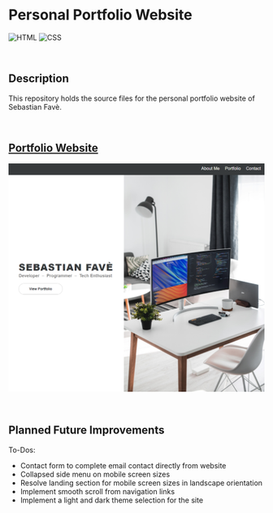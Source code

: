 # **Personal Portfolio Website**
![HTML](https://img.shields.io/badge/Uses-HTML-red.svg)
![CSS](https://img.shields.io/badge/Uses-CSS-blue.svg)
<!-- ![JS](https://img.shields.io/badge/Uses-JS-yellow.svg) -->

&nbsp;
## **Description**
This repository holds the source files for the personal portfolio website of Sebastian Favè. 

&nbsp;
## **[Portfolio Website](https://spfave.github.io/portfolio_website/)**
![Portfolio website screenshot for Sebastian Favè](./img/screenshot_portfolio.png)

&nbsp;
## **Planned Future Improvements**
To-Dos:
- Contact form to complete email contact directly from website
- Collapsed side menu on mobile screen sizes
- Resolve landing section for mobile screen sizes in landscape orientation
- Implement smooth scroll from navigation links
- Implement a light and dark theme selection for the site 
